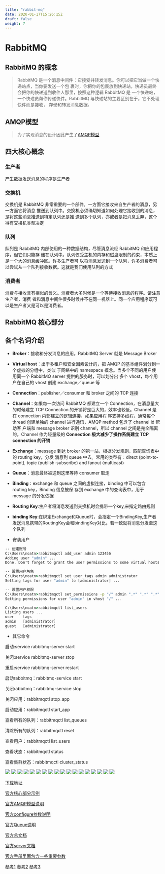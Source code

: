 ```yaml
---
title: "rabbit-mq"
date: 2020-01-17T15:26:15Z
draft: false
weight: 7
---
```



# RabbitMQ


## RabbitMQ 的概念 

> RabbitMQ 是一个消息中间件：它接受并转发消息。你可以把它当做一个快递站点，当你要发送一个包
裹时，你把你的包裹放到快递站，快递员最终会把你的快递送到收件人那里，按照这种逻辑 RabbitMQ 是
一个快递站，一个快递员帮你传递快件。RabbitMQ 与快递站的主要区别在于，它不处理快件而是接收，
存储和转发消息数据。

## AMQP模型

> 为了实现消息的设计因此产生了[AMQP模型](https://www.rabbitmq.com/tutorials/amqp-concepts.html)


## 四大核心概念 


### 生产者

产生数据发送消息的程序是生产者

### 交换机

交换机是 RabbitMQ 非常重要的一个部件，一方面它接收来自生产者的消息，另一方面它将消息
推送到队列中。交换机必须确切知道如何处理它接收到的消息，是将这些消息推送到特定队列还是推
送到多个队列，亦或者是把消息丢弃，这个得有交换机类型决定



### 队列

队列是 RabbitMQ 内部使用的一种数据结构，尽管消息流经 RabbitMQ 和应用程序，但它们只能存
储在队列中。队列仅受主机的内存和磁盘限制的约束，本质上是一个大的消息缓冲区。许多生产者可
以将消息发送到一个队列，许多消费者可以尝试从一个队列接收数据。这就是我们使用队列的方式


### 消费者


消费与接收具有相似的含义。消费者大多时候是一个等待接收消息的程序。请注意生产者，消费
者和消息中间件很多时候并不在同一机器上。同一个应用程序既可以是生产者又是可以是消费者。


## RabbitMQ 核心部分



## 各个名词介绍

+ **Broker**：接收和分发消息的应用，RabbitMQ Server 就是 Message Broker

+ **Virtual host**：出于多租户和安全因素设计的，把 AMQP 的基本组件划分到一个虚拟的分组中，类似
于网络中的 namespace 概念。当多个不同的用户使用同一个 RabbitMQ server 提供的服务时，可以划分出
多个 vhost，每个用户在自己的 vhost 创建 exchange／queue 等

+ **Connection**：publisher／consumer 和 broker 之间的 TCP 连接

+ **Channel**：如果每一次访问 RabbitMQ 都建立一个 Connection，在消息量大的时候建立 TCP
Connection 的开销将是巨大的，效率也较低。Channel 是在 connection 内部建立的逻辑连接，如果应用程
序支持多线程，通常每个 thread 创建单独的 channel 进行通讯，AMQP method 包含了 channel id 帮助客
户端和 message broker 识别 channel，所以 channel 之间是完全隔离的。Channel 作为轻量级的
**Connection 极大减少了操作系统建立 TCP connection 的开销**

+ **Exchange**：message 到达 broker 的第一站，根据分发规则，匹配查询表中的 routing key，分发
消息到 queue 中去。常用的类型有：direct (point-to-point), topic (publish-subscribe) and fanout
(multicast)

+ **Queue**：消息最终被送到这里等待 consumer 取走

+ **Binding**：exchange 和 queue 之间的虚拟连接，binding 中可以包含 routing key，Binding 信息被保
存到 exchange 中的查询表中，用于 message 的分发依据


+ **Routing Key**:生产者将消息发送到交换机时会携带一个key,来指定路由规则

+ **binding Key**:在绑定Exchange和Queue时，会指定一个BindingKey,生产者发送消息携带的RoutingKey会和bindingKey对比，若一致就将消息分发至这个队列




+ 安装用户
```cmd
-- 创建账号
C:\Users\noatn>rabbitmqctl add_user admin 123456
Adding user "admin" ...
Done. Don't forget to grant the user permissions to some virtual hosts! See 'rabbitmqctl help set_permissions' to learn more.

-- 设置用户角色
C:\Users\noatn>rabbitmqctl set_user_tags admin administrator
Setting tags for user "admin" to [administrator] ...

-- 设置用户权限
C:\Users\noatn>rabbitmqctl set_permissions -p "/" admin ".*" ".*" ".*"
Setting permissions for user "admin" in vhost "/" ...

C:\Users\noatn>rabbitmqctl list_users
Listing users ...
user    tags
admin   [administrator]
guest   [administrator]

```


+ 其它命令

启动:service rabbitmq-server start

关闭:service rabbitmq-server stop

重启:service rabbitmq-server restart

启动rabbitmq：rabbitmq-service start

关闭rabbitmq：rabbitmq-service stop

关闭应用：rabbitmqctl stop_app

启动应用：rabbitmqctl start_app

查看所有的队列：rabbitmqctl list_queues

清除所有的队列：rabbitmqctl reset

查看用户：rabbitmqctl list_users

查看状态：rabbitmqctl status

查看集群状态：rabbitmqctl cluster_status


![][img1]
![][img1_]
![][img2]
![][img2_]
![][img3]
![][img3_]
![][img4]
![][img4_]
![][img5]
![][img5_]
![][img6]
![][img6_]
![][img7]
![][img7_]
![][img8]
![][img8_]
![][img9]
![][img9_]


[下载地址](https://www.rabbitmq.com/download.html)

[官方核心部分示例](https://www.rabbitmq.com/getstarted.html)

[官方AMQP模型说明](https://www.rabbitmq.com/tutorials/amqp-concepts.html)

[官方configure参数说明](https://www.rabbitmq.com/configure.html)

[官方Queue说明](https://www.rabbitmq.com/queues.html)

[官方总文档](https://www.rabbitmq.com/documentation.html)

[官方server文档](https://www.rabbitmq.com/admin-guide.html)

[官方手册里面包含一些重要参数](https://www.rabbitmq.com/manpages.html)

[参考1](https://blog.csdn.net/weixin_41421314/article/details/128315400)
[参考2](https://mikechen.cc/25166.html)
[参考3](https://blog.csdn.net/qq_45472675/article/details/110951399)



[img1]:../.././imgs/java/rabbitmq/微信截图_20230815160510.png
[img1_]:../../../imgs/java/rabbitmq/微信截图_20230815160510.png
[img2]:../.././imgs/java/rabbitmq/微信截图_20230815160535.png
[img2_]:../../../imgs/java/rabbitmq/微信截图_20230815160535.png
[img3]:../.././imgs/java/rabbitmq/微信截图_20230815160705.png
[img3_]:../../../imgs/java/rabbitmq/微信截图_20230815160705.png

[img4]:../.././imgs/java/rabbitmq/hello_world.png
[img4_]:../../../imgs/java/rabbitmq/hello_world.png

[img5]:../.././imgs/java/rabbitmq/Work_Queues.png
[img5_]:../../../imgs/java/rabbitmq/Work_Queues.png
[img6]:../.././imgs/java/rabbitmq/Publish_Subscribe.png
[img6_]:../../../imgs/java/rabbitmq/Publish_Subscribe.png
[img7]:../.././imgs/java/rabbitmq/Routing.png
[img7_]:../../../imgs/java/rabbitmq/Routing.png
[img8]:../.././imgs/java/rabbitmq/Topics.png
[img8_]:../../../imgs/java/rabbitmq/Topics.png

[img9]:../.././imgs/java/rabbitmq/RPC.png
[img9_]:../../../imgs/java/rabbitmq/RPC.png

